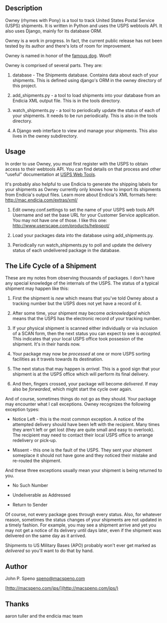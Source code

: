 Description
-----------
Owney (rhymes with Pony) is a tool to track United States Postal Service
(USPS) shipments. It is written in Python and uses the USPS webtools API. It
also uses Django, mainly for its database ORM.

Owney is a work in progress. In fact, the current public release has not
been tested by its author and there's lots of room for improvement.

Owney is named in honor of the [famous
dog](http://www.postalmuseum.si.edu/exhibits/2c1f_owney.html). Woof!


Owney is comprised of several parts. They are:

1. database - The Shipments database. Contains data about each of your
shipments. This is defined using django's ORM in the owney directory of
this project.

1. add_shipments.py - a tool to load shipments into your database from an
Endicia XML output file. This is in the tools directory.

1. watch_shipments.py - a tool to periodically update the status of each of
your shipments. It needs to be run periodically. This is also in the tools
directory.

1. A Django web interface to view and manage your shipments. This also lives in
the owney subdirectory.

Usage
-----
In order to use Owney, you must first register with the USPS to obtain access
to their webtools API. You can find details on that process and other "useful"
documentation at [USPS Web Tools](http://www.usps.com/webtools/).

It's probably also helpful to use Endicia to generate the shipping labels
for your shipments as Owney currently only knows how to import its
shipments from Endicia's output files. Learn more about Endicia's XML
formats here: <http://mac.endicia.com/extras/xml/>

1. Edit owney.conf.settings to set the name of your USPS web tools API
Username and set the base URL for your Customer Service application. You
may not have one of those. I like this one:
<http://www.userscape.com/products/helpspot/>

1. Load your packages data into the database using add_shipments.py.

1. Periodically run watch_shipments.py to poll and update the delivery status of each undelivered package in the database.

The Life Cycle of a Shipment
----------------------------
These are my notes from observing thousands of packages. I don't have any
special knowledge of the internals of the USPS. The status of a typical
shipment may happen like this:

1. First the shipment is *new* which means that you've told Owney about a
tracking number but the USPS does not yet have a record of it.

1. After some time, your shipment may become *acknowledged* which means that
the USPS has the electronic record of your tracking number.

1. If your physical shipment is scanned either individually or via inclusion of
a SCAN form, then the next status you can expect to see is *accepted*. This
indicates that your local USPS office took possesion of the shipment. It's in
their hands now.

1. Your package may now be *processed* at one or more USPS sorting facilities as it
travels towards its destination.

1. The next status that may happen is *arrival*. This is a good sign that your
shipment is at the USPS office which will perform its final delivery.

1. And then, fingers crossed, your package will become *delivered*. If may also
be *forwarded*, which might start the cycle over again.

And of course, sometimes things do not go as they should. Your package may
encounter what I call exceptions. Owney recognizes the following exception
types:

* Notice Left - this is the most common exception. A notice of the attempted
delivery should have been left with the recipient. Many times they aren't left
or get lost (they are quite small and easy to overlook). The recipient may need
to contact their local USPS office to arrange redelivery or pick-up.

* Missent - this one is the fault of the USPS. They sent your shipment
someplace it should not have gone and they noticed their mistake and re-routed
the shipment.

And these three exceptions usually mean your shipment is being returned to you.

* No Such Number  

* Undeliverable as Addressed

* Return to Sender

Of course, not every package goes through every status. Also, for whatever
reason, sometimes the status changes of your shipments are not updated in a
timely fashion. For example, you may see a shipment arrive and yet you may not
get a notice of its delivery until days later, even if the shipment was
delivered on the same day as it arrived. 

Shipments to US Military Bases (APO) probably won't ever get marked as
*delivered* so you'll want to do that by hand.

Author
------
John P. Speno speno@macspeno.com

[http://macspeno.com/jps/](http://macspeno.com/jps/)

Thanks
------
aaron tuller and the endicia mac team
